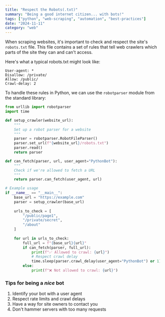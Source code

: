 ```yaml
---
title: "Respect the Robots(.txt)"
summary: "Being a good internet citizen... with bots!"
tags: ["python", "web-scraping", "automation", "best-practices"]
date: "2024-11-11"
category: "web"
---
```



When scraping websites, it's important to check and respect the site's `robots.txt` file. This file contains a set of rules that tell web crawlers which parts of the site they can and can't access. 

Here's what a typical robots.txt might look like:

```text
User-agent: *
Disallow: /private/
Allow: /public/
Crawl-delay: 2
```

To handle these rules in Python, we can use the `robotparser` module from the standard library:

```python
from urllib import robotparser
import time

def setup_crawler(website_url):
    """
    Set up a robot parser for a website
    """
    parser = robotparser.RobotFileParser()
    parser.set_url(f"{website_url}/robots.txt")
    parser.read()
    return parser

def can_fetch(parser, url, user_agent="PythonBot"):
    """
    Check if we're allowed to fetch a URL
    """
    return parser.can_fetch(user_agent, url)

# Example usage
if __name__ == "__main__":
    base_url = "https://example.com"
    parser = setup_crawler(base_url)
    
    urls_to_check = [
        "/public/page1",
        "/private/secret",
        "/about"
    ]
    
    for url in urls_to_check:
        full_url = f"{base_url}{url}"
        if can_fetch(parser, full_url):
            print(f"✅ Allowed to crawl: {url}")
            # Respect crawl delay
            time.sleep(parser.crawl_delay(user_agent="PythonBot") or 1)
        else:
            print(f"❌ Not allowed to crawl: {url}")
```

### Tips for being a *nice* bot

1. Identify your bot with a user agent
2. Respect rate limits and crawl delays
3. Have a way for site owners to contact you
4. Don't hammer servers with too many requests